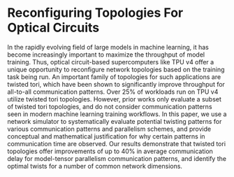 # Reconfiguring Topologies For Optical Circuits
In the rapidly evolving field of large models in machine learning, it has become increasingly important to maximize the throughput of model training. Thus, optical circuit-based supercomputers like TPU v4 offer a unique opportunity to reconfigure network topologies based on the training task being run. An important family of topologies for such applications are twisted tori, which have been shown to significantly improve throughput for all-to-all communication patterns. Over 25% of workloads run on TPU v4 utilize twisted tori topologies. However, prior works only evaluate a subset of twisted tori topologies, and do not consider communication patterns seen in modern machine learning training workflows. In this paper, we use a network simulator to systematically evaluate potential twisting patterns for various communication patterns and parallelism schemes, and provide conceptual and mathematical justification for why certain patterns in communication time are observed. Our results demonstrate that twisted tori topologies offer improvements of up to 40% in average communication delay for model-tensor parallelism communication patterns, and identify the optimal twists for a number of common network dimensions.
